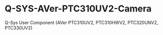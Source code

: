 # Q-SYS-AVer-PTC310UV2-Camera
Q-Sys User Component (AVer PTC310UV2, PTC310HWV2, PTC320UNV2, PTC330UV2)
